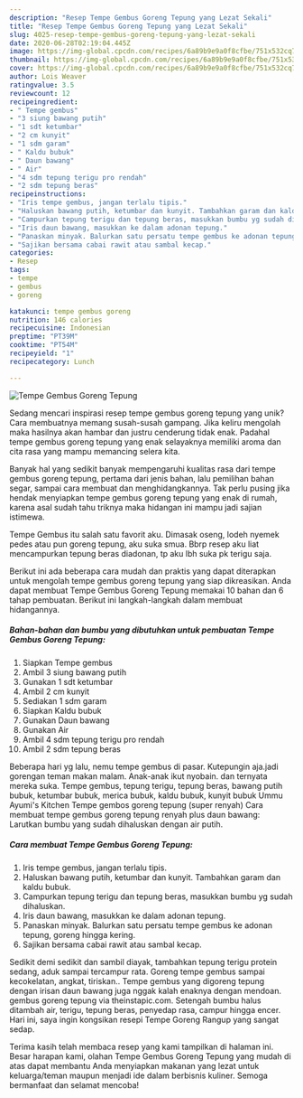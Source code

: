 ```yaml
---
description: "Resep Tempe Gembus Goreng Tepung yang Lezat Sekali"
title: "Resep Tempe Gembus Goreng Tepung yang Lezat Sekali"
slug: 4025-resep-tempe-gembus-goreng-tepung-yang-lezat-sekali
date: 2020-06-28T02:19:04.445Z
image: https://img-global.cpcdn.com/recipes/6a89b9e9a0f8cfbe/751x532cq70/tempe-gembus-goreng-tepung-foto-resep-utama.jpg
thumbnail: https://img-global.cpcdn.com/recipes/6a89b9e9a0f8cfbe/751x532cq70/tempe-gembus-goreng-tepung-foto-resep-utama.jpg
cover: https://img-global.cpcdn.com/recipes/6a89b9e9a0f8cfbe/751x532cq70/tempe-gembus-goreng-tepung-foto-resep-utama.jpg
author: Lois Weaver
ratingvalue: 3.5
reviewcount: 12
recipeingredient:
- " Tempe gembus"
- "3 siung bawang putih"
- "1 sdt ketumbar"
- "2 cm kunyit"
- "1 sdm garam"
- " Kaldu bubuk"
- " Daun bawang"
- " Air"
- "4 sdm tepung terigu pro rendah"
- "2 sdm tepung beras"
recipeinstructions:
- "Iris tempe gembus, jangan terlalu tipis."
- "Haluskan bawang putih, ketumbar dan kunyit. Tambahkan garam dan kaldu bubuk."
- "Campurkan tepung terigu dan tepung beras, masukkan bumbu yg sudah dihaluskan."
- "Iris daun bawang, masukkan ke dalam adonan tepung."
- "Panaskan minyak. Balurkan satu persatu tempe gembus ke adonan tepung, goreng hingga kering."
- "Sajikan bersama cabai rawit atau sambal kecap."
categories:
- Resep
tags:
- tempe
- gembus
- goreng

katakunci: tempe gembus goreng 
nutrition: 146 calories
recipecuisine: Indonesian
preptime: "PT39M"
cooktime: "PT54M"
recipeyield: "1"
recipecategory: Lunch

---
```



![Tempe Gembus Goreng Tepung](https://img-global.cpcdn.com/recipes/6a89b9e9a0f8cfbe/751x532cq70/tempe-gembus-goreng-tepung-foto-resep-utama.jpg)

Sedang mencari inspirasi resep tempe gembus goreng tepung yang unik? Cara membuatnya memang susah-susah gampang. Jika keliru mengolah maka hasilnya akan hambar dan justru cenderung tidak enak. Padahal tempe gembus goreng tepung yang enak selayaknya memiliki aroma dan cita rasa yang mampu memancing selera kita.

Banyak hal yang sedikit banyak mempengaruhi kualitas rasa dari tempe gembus goreng tepung, pertama dari jenis bahan, lalu pemilihan bahan segar, sampai cara membuat dan menghidangkannya. Tak perlu pusing jika hendak menyiapkan tempe gembus goreng tepung yang enak di rumah, karena asal sudah tahu triknya maka hidangan ini mampu jadi sajian istimewa.

Tempe Gembus itu salah satu favorit aku. Dimasak oseng, lodeh nyemek pedes atau pun goreng tepung, aku suka smua. Bbrp resep aku liat mencampurkan tepung beras diadonan, tp aku lbh suka pk terigu saja.


Berikut ini ada beberapa cara mudah dan praktis yang dapat diterapkan untuk mengolah tempe gembus goreng tepung yang siap dikreasikan. Anda dapat membuat Tempe Gembus Goreng Tepung memakai 10 bahan dan 6 tahap pembuatan. Berikut ini langkah-langkah dalam membuat hidangannya.

<!--inarticleads1-->

##### Bahan-bahan dan bumbu yang dibutuhkan untuk pembuatan Tempe Gembus Goreng Tepung:

1. Siapkan  Tempe gembus
1. Ambil 3 siung bawang putih
1. Gunakan 1 sdt ketumbar
1. Ambil 2 cm kunyit
1. Sediakan 1 sdm garam
1. Siapkan  Kaldu bubuk
1. Gunakan  Daun bawang
1. Gunakan  Air
1. Ambil 4 sdm tepung terigu pro rendah
1. Ambil 2 sdm tepung beras


Beberapa hari yg lalu, nemu tempe gembus di pasar. Kutepungin aja.jadi gorengan teman makan malam. Anak-anak ikut nyobain. dan ternyata mereka suka. Tempe gembus, tepung terigu, tepung beras, bawang putih bubuk, ketumbar bubuk, merica bubuk, kaldu bubuk, kunyit bubuk Ummu Ayumi&#39;s Kitchen Tempe gembos goreng tepung (super renyah) Cara membuat tempe gembus goreng tepung renyah plus daun bawang: Larutkan bumbu yang sudah dihaluskan dengan air putih. 

<!--inarticleads2-->

##### Cara membuat Tempe Gembus Goreng Tepung:

1. Iris tempe gembus, jangan terlalu tipis.
1. Haluskan bawang putih, ketumbar dan kunyit. Tambahkan garam dan kaldu bubuk.
1. Campurkan tepung terigu dan tepung beras, masukkan bumbu yg sudah dihaluskan.
1. Iris daun bawang, masukkan ke dalam adonan tepung.
1. Panaskan minyak. Balurkan satu persatu tempe gembus ke adonan tepung, goreng hingga kering.
1. Sajikan bersama cabai rawit atau sambal kecap.


Sedikit demi sedikit dan sambil diayak, tambahkan tepung terigu protein sedang, aduk sampai tercampur rata. Goreng tempe gembus sampai kecokelatan, angkat, tiriskan.. Tempe gembus yang digoreng tepung dengan irisan daun bawang juga nggak kalah enaknya dengan mendoan. gembus goreng tepung via theinstapic.com. Setengah bumbu halus ditambah air, terigu, tepung beras, penyedap rasa, campur hingga encer. Hari ini, saya ingin kongsikan resepi Tempe Goreng Rangup yang sangat sedap. 

Terima kasih telah membaca resep yang kami tampilkan di halaman ini. Besar harapan kami, olahan Tempe Gembus Goreng Tepung yang mudah di atas dapat membantu Anda menyiapkan makanan yang lezat untuk keluarga/teman maupun menjadi ide dalam berbisnis kuliner. Semoga bermanfaat dan selamat mencoba!
